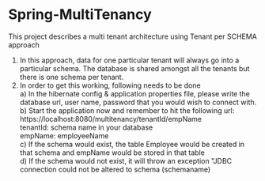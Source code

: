 # Spring-MultiTenancy

This project describes a multi tenant architecture using Tenant per SCHEMA approach

1) In this approach, data for one particular tenant will always go into a particular schema. The database is shared amongst all the tenants but there is one schema per tenant. <br />
2) In order to get this working, following needs to be done <br />
   a) In the hibernate config & application properties file, please write the database url, user name, password that you would wish to connect with. <br />
   b) Start the application now and remember to hit the following url: https://localhost:8080/multitenancy/tenantId/empName   <br />
   tenantId: schema name in your database <br />
   empName: employeeName <br />
   c) If the schema would exist, the table Employee would be created in that schema and empName would be stored in that table <br />
   d) If the schema would not exist, it will throw an exception "JDBC connection could not be altered to schema (schemaname) <br />


